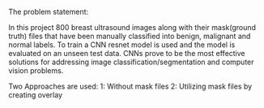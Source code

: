 The problem statement:

In this project 800 breast ultrasound images along with their mask(ground truth) files that have been manually classified into benign, malignant and normal labels. To train a CNN resnet model is used and the model is evaluated on an unseen test data. CNNs prove to be the most effective solutions for addressing image classification/segmentation and computer vision problems.

Two Approaches are used:
1: Without mask files
2: Utilizing mask files by creating overlay
